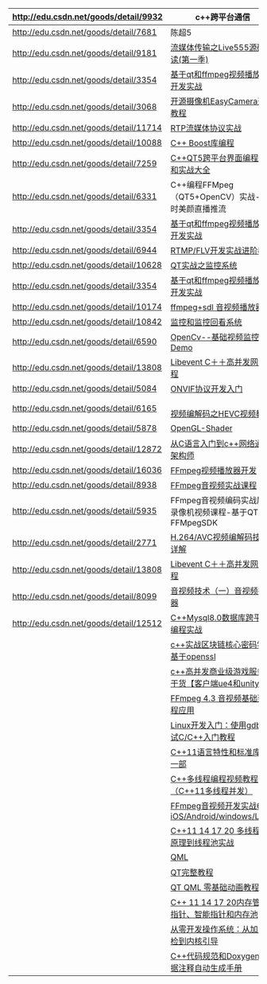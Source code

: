 | http://edu.csdn.net/goods/detail/9932  | c++跨平台通信                                                | 400￥+    |
| -------------------------------------- | ------------------------------------------------------------ | --------- |
| http://edu.csdn.net/goods/detail/7681  | 陈超5                                                        | 5000￥    |
| http://edu.csdn.net/goods/detail/9181  | [流媒体传输之Live555源码解读(第一季)](http://edu.csdn.net/goods/detail/9181) | 35￥      |
| http://edu.csdn.net/goods/detail/3354  | [基于qt和ffmpeg视频播放器开发实战](http://edu.csdn.net/goods/detail/3354) | 209￥     |
| http://edu.csdn.net/goods/detail/3068  | [开源摄像机EasyCamera开发教程](http://edu.csdn.net/goods/detail/3068) | 27￥      |
| http://edu.csdn.net/goods/detail/11714 | [RTP流媒体协议实战](http://edu.csdn.net/goods/detail/11714)  | 44￥      |
| http://edu.csdn.net/goods/detail/10088 | [C++ Boost库编程](http://edu.csdn.net/goods/detail/10088)    | 72￥      |
| http://edu.csdn.net/goods/detail/7259  | [C++QT5跨平台界面编程原理和实战大全](http://edu.csdn.net/goods/detail/7259) | ￥190.40  |
| http://edu.csdn.net/goods/detail/6331  | C++编程FFMpeg（QT5+OpenCV）实战--实时美颜直播推流            | ￥145.60  |
| http://edu.csdn.net/goods/detail/3354  | [基于qt和ffmpeg视频播放器开发实战](http://edu.csdn.net/goods/detail/3354) | ￥190.40  |
| http://edu.csdn.net/goods/detail/6944  | [RTMP/FLV开发实战进阶教程](http://edu.csdn.net/goods/detail/6944) | ￥27.30   |
| http://edu.csdn.net/goods/detail/10628 | [QT实战之监控系统](http://edu.csdn.net/goods/detail/10628)   | ￥62.30   |
| http://edu.csdn.net/goods/detail/3354  | [基于qt和ffmpeg视频播放器开发实战](http://edu.csdn.net/goods/detail/3354) | ￥190.40  |
| http://edu.csdn.net/goods/detail/10174 | [ffmpeg+sdl 音视频播放器](http://edu.csdn.net/goods/detail/10174) |           |
| http://edu.csdn.net/goods/detail/10842 | [监控和监控回看系统](http://edu.csdn.net/goods/detail/10842) | ￥95.20   |
| http://edu.csdn.net/goods/detail/6590  | [OpenCv--基础视频监控Demo](http://edu.csdn.net/goods/detail/6590) | ￥55.30   |
| http://edu.csdn.net/goods/detail/13808 | [Libevent C＋＋高并发网络编程](http://edu.csdn.net/goods/detail/13808) | ￥208.60  |
| http://edu.csdn.net/goods/detail/5084  | [ONVIF协议开发入门](http://edu.csdn.net/goods/detail/5084)   | ￥41.30   |
| http://edu.csdn.net/goods/detail/6165  | [<br/>视频编解码之HEVC视频教程](http://edu.csdn.net/goods/detail/6165) | ￥95.20   |
| http://edu.csdn.net/goods/detail/5878  | [OpenGL-Shader](http://edu.csdn.net/goods/detail/5878)       | ￥350.00  |
| http://edu.csdn.net/goods/detail/12872 | [从C语言入门到c++网络通讯架构师](http://edu.csdn.net/goods/detail/12872) | ￥1002.40 |
| http://edu.csdn.net/goods/detail/16036 | [FFmpeg视频播放器开发](http://edu.csdn.net/goods/detail/16036) | ￥8.10    |
| http://edu.csdn.net/goods/detail/8938  | [FFmpeg音视频实战课程](http://edu.csdn.net/goods/detail/8938) | ￥703.80  |
| http://edu.csdn.net/goods/detail/5935  | FFmpeg音视频编码实战屏幕录像机视频课程-基于QT5和FFMpegSDK    | ￥162.90  |
| http://edu.csdn.net/goods/detail/2771  | [H.264/AVC视频编解码技术详解](http://edu.csdn.net/goods/detail/2771) | ￥359.10  |
| http://edu.csdn.net/goods/detail/13808 | [Libevent C＋＋高并发网络编程](http://edu.csdn.net/goods/detail/13808) | ￥268.20  |
| http://edu.csdn.net/goods/detail/8099  | [音视频技术（一）音视频播放器](http://edu.csdn.net/goods/detail/8099) | ￥35.10   |
| http://edu.csdn.net/goods/detail/12512 | [C++Mysql8.0数据库跨平台编程实战](http://edu.csdn.net/goods/detail/12512) | ￥169.20  |
|                                        | [c++实战区块链核心密码学-基于openssl](http://edu.csdn.net/goods/detail/19713) | ￥178.20  |
|                                        | [c++高并发商业级游戏服务器干货【客户端ue4和unity3d】](http://edu.csdn.net/goods/detail/19511) | ￥168.20  |
|                                        | [FFmpeg 4.3 音视频基础到工程应用](http://edu.csdn.net/goods/detail/20853) | ￥1989.00 |
|                                        | [Linux开发入门：使用gdb调试C/C++入门教程](http://edu.csdn.net/goods/detail/20499) | ￥39.00   |
|                                        | [C++11语言特性和标准库-第一部](http://edu.csdn.net/goods/detail/16324) | ￥30.00   |
|                                        | [C++多线程编程视频教程（C++11多线程并发）](http://edu.csdn.net/goods/detail/7173) | ￥99.00   |
|                                        | [FFmpeg音视频开发实战6 iOS/Android/windows/Linux](http://edu.csdn.net/goods/detail/10465) | ￥4859.10 |
|                                        | [C++11 14 17 20 多线程从原理到线程池实战](http://edu.csdn.net/goods/detail/22418) | ￥90.00   |
|                                        | [QML](https://blog.csdn.net/paySuccess/redirectColumn?column_id=7356108) | ￥39.90   |
|                                        | [QT完整教程](https://blog.csdn.net/paySuccess/redirectColumn?column_id=10794527) | ￥19.90   |
|                                        | [QT QML 零基础动画教程](http://edu.csdn.net/goods/detail/19260) | ￥18.00   |
|                                        | [C++ 11 14 17 20内存管理-指针、智能指针和内存池](http://edu.csdn.net/goods/detail/23609) | ￥89.10   |
|                                        | [从零开发操作系统：从加电自检到内核引导](http://edu.csdn.net/goods/detail/19622) | ￥45.00   |
|                                        | [C++代码规范和Doxygen根据注释自动生成手册](http://edu.csdn.net/goods/detail/22454) | ￥9.00    |





